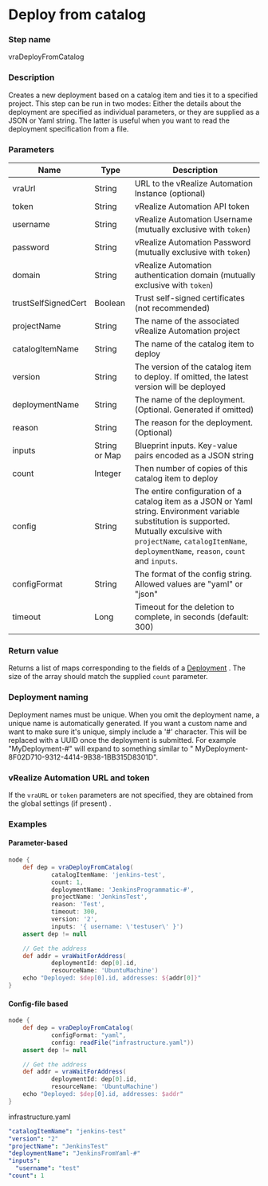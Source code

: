 # Deploy from catalog

### Step name

vraDeployFromCatalog

### Description

Creates a new deployment based on a catalog item and ties it to a specified project. This step can be run in two modes:
Either the details about the deployment are specified as individual parameters, or they are supplied as a JSON or Yaml
string. The latter is useful when you want to read the deployment specification from a file.

### Parameters

| Name | Type | Description |
|------|------|-------------|
| vraUrl | String | URL to the vRealize Automation Instance (optional) |
| token | String | vRealize Automation API token |
| username | String | vRealize Automation Username (mutually exclusive with ```token```)
| password | String | vRealize Automation Password (mutually exclusive with ```token```)
| domain | String | vRealize Automation authentication domain (mutually exclusive with ```token```)
| trustSelfSignedCert | Boolean | Trust self-signed certificates (not recommended) |
| projectName | String | The name of the associated vRealize Automation project |
| catalogItemName | String | The name of the catalog item to deploy |
| version | String | The version of the catalog item to deploy. If omitted, the latest version will be deployed |
| deploymentName | String | The name of the deployment. (Optional. Generated if omitted) |
| reason | String | The reason for the deployment. (Optional)
| inputs | String or Map | Blueprint inputs. Key-value pairs encoded as a JSON string | 
| count | Integer | Then number of copies of this catalog item to deploy |
| config | String | The entire configuration of a catalog item as a JSON or Yaml string. Environment variable substitution is supported. Mutually exculsive with ```projectName```, ```catalogItemName```, ```deploymentName```, ```reason```, ```count``` and ```inputs```.
| configFormat | String | The format of the config string. Allowed values are "yaml" or "json" |
| timeout | Long | Timeout for the deletion to complete, in seconds (default: 300) |

### Return value

Returns a list of maps corresponding to the fields of
a [Deployment](https://prydin.github.io/vrealize-automation-plugin-for-jenkins/apidocs/com/vmware/vra/jenkinsplugin/model/catalog/Deployment.html)
. The size of the array should match the supplied ```count``` parameter.

### Deployment naming

Deployment names must be unique. When you omit the deployment name, a unique name is automatically generated. If you
want a custom name and want to make sure it's unique, simply include a '#' character. This will be replaced with a UUID
once the deployment is submitted. For example "MyDeployment-#" will expand to something similar to "
MyDeployment-8F02D710-9312-4414-9B38-1BB315D8301D".

### vRealize Automation URL and token

If the ```vraURL``` or ```token``` parameters are not specified, they are obtained from the global settings (if present)
.

### Examples

#### Parameter-based

```groovy
node {
    def dep = vraDeployFromCatalog(
            catalogItemName: 'jenkins-test',
            count: 1,
            deploymentName: 'JenkinsProgrammatic-#',
            projectName: 'JenkinsTest',
            reason: 'Test',
            timeout: 300,
            version: '2',
            inputs: '{ username: \'testuser\' }')
    assert dep != null

    // Get the address
    def addr = vraWaitForAddress(
            deploymentId: dep[0].id,
            resourceName: 'UbuntuMachine')
    echo "Deployed: $dep[0].id, addresses: ${addr[0]}"
}
```

#### Config-file based

```groovy
node {
    def dep = vraDeployFromCatalog(
            configFormat: "yaml",
            config: readFile("infrastructure.yaml"))
    assert dep != null

    // Get the address
    def addr = vraWaitForAddress(
            deploymentId: dep[0].id,
            resourceName: 'UbuntuMachine')
    echo "Deployed: $dep[0].id, addresses: $addr"
}
```

infrastructure.yaml

```yaml
"catalogItemName": "jenkins-test"
"version": "2"
"projectName": "JenkinsTest"
"deploymentName": "JenkinsFromYaml-#"
"inputs":
  "username": "test"
"count": 1
```
